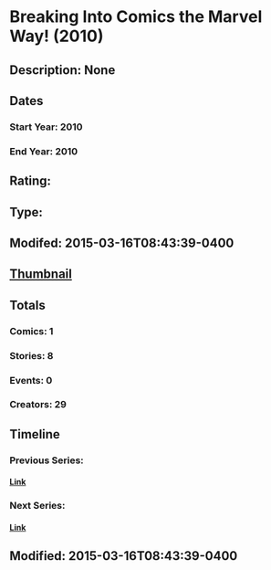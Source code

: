 # Breaking Into Comics the Marvel Way! (2010)
## Description: None
## Dates
### Start Year: 2010
### End Year: 2010
## Rating: 
## Type: 
## Modifed: 2015-03-16T08:43:39-0400
## [Thumbnail](http://i.annihil.us/u/prod/marvel/i/mg/8/80/4bacc9a802330.jpg)
## Totals
### Comics: 1
### Stories: 8
### Events: 0
### Creators: 29
## Timeline
### Previous Series: 
#### [Link]()
### Next Series: 
#### [Link]()
## Modified: 2015-03-16T08:43:39-0400